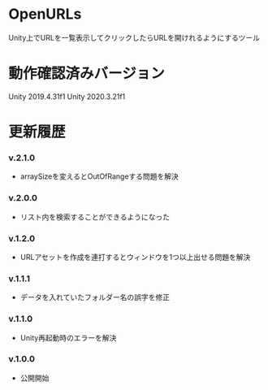 # OpenURLs
Unity上でURLを一覧表示してクリックしたらURLを開けれるようにするツール

# 動作確認済みバージョン
Unity 2019.4.31f1
Unity 2020.3.21f1

# 更新履歴

### v.2.1.0
* arraySizeを変えるとOutOfRangeする問題を解決

### v.2.0.0
* リスト内を検索することができるようになった

### v.1.2.0
* URLアセットを作成を連打するとウィンドウを1つ以上出せる問題を解決

### v.1.1.1
* データを入れていたフォルダー名の誤字を修正

### v.1.1.0
* Unity再起動時のエラーを解決

### v.1.0.0
* 公開開始
